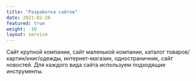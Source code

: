```yaml
---
title: "Разработка сайтов"
date: 2021-02-20
featured: true
weight: -10
layout: service
---
```


Сайт крупной компании, сайт маленькой компании, каталог товаров/картин/книг/одежды, интернет-магазин, одностраничник, сайт новостей. Для каждого вида сайта используем подходящие инструменты.

